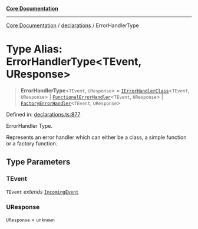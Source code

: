 [**Core Documentation**](../../README.md)

***

[Core Documentation](../../README.md) / [declarations](../README.md) / ErrorHandlerType

# Type Alias: ErrorHandlerType\<TEvent, UResponse\>

> **ErrorHandlerType**\<`TEvent`, `UResponse`\> = [`IErrorHandlerClass`](IErrorHandlerClass.md)\<`TEvent`, `UResponse`\> \| [`FunctionalErrorHandler`](FunctionalErrorHandler.md)\<`TEvent`, `UResponse`\> \| [`FactoryErrorHandler`](FactoryErrorHandler.md)\<`TEvent`, `UResponse`\>

Defined in: [declarations.ts:877](https://github.com/stonemjs/core/blob/e2fddc9518734748c09a72d4b4064dd1d4c1288c/src/declarations.ts#L877)

ErrorHandler Type.

Represents an error handler which can either be a class, a simple function or a factory function.

## Type Parameters

### TEvent

`TEvent` *extends* [`IncomingEvent`](../../events/IncomingEvent/classes/IncomingEvent.md)

### UResponse

`UResponse` = `unknown`
